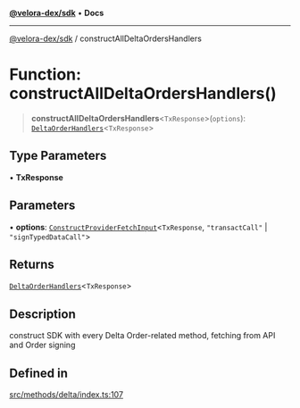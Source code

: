 [**@velora-dex/sdk**](../README.md) • **Docs**

***

[@velora-dex/sdk](../globals.md) / constructAllDeltaOrdersHandlers

# Function: constructAllDeltaOrdersHandlers()

> **constructAllDeltaOrdersHandlers**\<`TxResponse`\>(`options`): [`DeltaOrderHandlers`](../type-aliases/DeltaOrderHandlers.md)\<`TxResponse`\>

## Type Parameters

• **TxResponse**

## Parameters

• **options**: [`ConstructProviderFetchInput`](../interfaces/ConstructProviderFetchInput.md)\<`TxResponse`, `"transactCall"` \| `"signTypedDataCall"`\>

## Returns

[`DeltaOrderHandlers`](../type-aliases/DeltaOrderHandlers.md)\<`TxResponse`\>

## Description

construct SDK with every Delta Order-related method, fetching from API and Order signing

## Defined in

[src/methods/delta/index.ts:107](https://github.com/paraswap/paraswap-sdk/blob/master/src/methods/delta/index.ts#L107)
